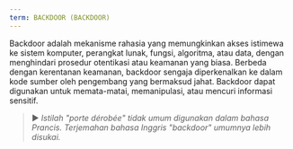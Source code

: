 ```yaml
---
term: BACKDOOR (BACKDOOR)
---
```


Backdoor adalah mekanisme rahasia yang memungkinkan akses istimewa ke sistem komputer, perangkat lunak, fungsi, algoritma, atau data, dengan menghindari prosedur otentikasi atau keamanan yang biasa. Berbeda dengan kerentanan keamanan, backdoor sengaja diperkenalkan ke dalam kode sumber oleh pengembang yang bermaksud jahat. Backdoor dapat digunakan untuk memata-matai, memanipulasi, atau mencuri informasi sensitif.

> ► *Istilah "porte dérobée" tidak umum digunakan dalam bahasa Prancis. Terjemahan bahasa Inggris "backdoor" umumnya lebih disukai.*